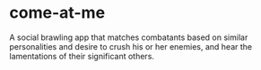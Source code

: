 # come-at-me
A social brawling app that matches combatants based on similar personalities and desire to crush his or her enemies, and hear the lamentations of their significant others.
